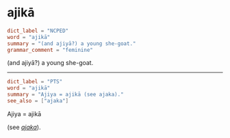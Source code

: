 # ajikā

``` toml
dict_label = "NCPED"
word = "ajikā"
summary = "(and ajiyā?) a young she-goat."
grammar_comment = "feminine"
```

(and ajiyā?) a young she\-goat.

--------------------

``` toml
dict_label = "PTS"
word = "ajikā"
summary = "Ajiya = ajikā (see ajaka)."
see_also = ["ajaka"]
```

Ajiya = ajikā

(see *[ajaka](ajaka.md)*).

